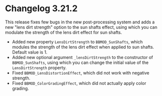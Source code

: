 # Changelog 3.21.2
This release fixes few bugs in the new post-processing system and adds a new "lens dirt strength" option to the sun shafts effect, using which you can modulate the strength of the lens dirt effect for sun shafts.

* Added new property `LensDirtStrength` to `BBMOD_SunShafts`, which modules the strength of the lens dirt effect when applied to sun shafts. Default value is 1.
* Added new optional argument `_lensDirtStrength` to the constructor of `BBMOD_SunShafts`, using which you can change the initial value of the `LensDirtStrength` property.
* Fixed `BBMOD_LensDistortionEffect`, which did not work with negative strength.
* Fixed `BBMOD_ColorGradingEffect`, which did not actually apply color grading.

